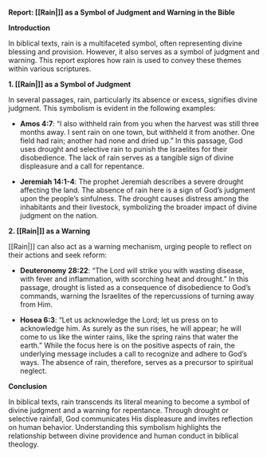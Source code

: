 **Report: [[Rain|]] as a Symbol of Judgment and Warning in the Bible**

**Introduction**

In biblical texts, rain is a multifaceted symbol, often representing divine blessing and provision. However, it also serves as a symbol of judgment and warning. This report explores how rain is used to convey these themes within various scriptures.

**1. [[Rain|]] as a Symbol of Judgment**

In several passages, rain, particularly its absence or excess, signifies divine judgment. This symbolism is evident in the following examples:

- **Amos 4:7**: “I also withheld rain from you when the harvest was still three months away. I sent rain on one town, but withheld it from another. One field had rain; another had none and dried up.” In this passage, God uses drought and selective rain to punish the Israelites for their disobedience. The lack of rain serves as a tangible sign of divine displeasure and a call for repentance.

- **Jeremiah 14:1-4**: The prophet Jeremiah describes a severe drought affecting the land. The absence of rain here is a sign of God’s judgment upon the people’s sinfulness. The drought causes distress among the inhabitants and their livestock, symbolizing the broader impact of divine judgment on the nation.

**2. [[Rain|]] as a Warning**

[[Rain|]] can also act as a warning mechanism, urging people to reflect on their actions and seek reform:

- **Deuteronomy 28:22**: “The Lord will strike you with wasting disease, with fever and inflammation, with scorching heat and drought.” In this passage, drought is listed as a consequence of disobedience to God’s commands, warning the Israelites of the repercussions of turning away from Him.

- **Hosea 6:3**: “Let us acknowledge the Lord; let us press on to acknowledge him. As surely as the sun rises, he will appear; he will come to us like the winter rains, like the spring rains that water the earth.” While the focus here is on the positive aspects of rain, the underlying message includes a call to recognize and adhere to God’s ways. The absence of rain, therefore, serves as a precursor to spiritual neglect.

**Conclusion**

In biblical texts, rain transcends its literal meaning to become a symbol of divine judgment and a warning for repentance. Through drought or selective rainfall, God communicates His displeasure and invites reflection on human behavior. Understanding this symbolism highlights the relationship between divine providence and human conduct in biblical theology.
